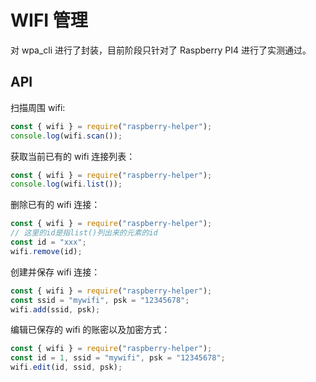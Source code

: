 # WIFI 管理

对 wpa_cli 进行了封装，目前阶段只针对了 Raspberry PI4 进行了实测通过。

## API

扫描周围 wifi:
```js
const { wifi } = require("raspberry-helper");
console.log(wifi.scan());
```

获取当前已有的 wifi 连接列表：
```js
const { wifi } = require("raspberry-helper");
console.log(wifi.list());
```

删除已有的 wifi 连接：
```js
const { wifi } = require("raspberry-helper");
// 这里的id是指list()列出来的元素的id
const id = "xxx"; 
wifi.remove(id);
```

创建并保存 wifi 连接：
```js
const { wifi } = require("raspberry-helper");
const ssid = "mywifi", psk = "12345678";
wifi.add(ssid, psk);
```

编辑已保存的 wifi 的账密以及加密方式：
```js
const { wifi } = require("raspberry-helper");
const id = 1, ssid = "mywifi", psk = "12345678";
wifi.edit(id, ssid, psk);
```